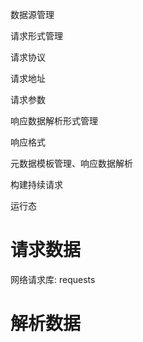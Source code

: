 数据源管理

请求形式管理

请求协议

请求地址

请求参数

响应数据解析形式管理

响应格式

元数据模板管理、响应数据解析

构建持续请求

运行态

# 请求数据

网络请求库: requests

# 解析数据

